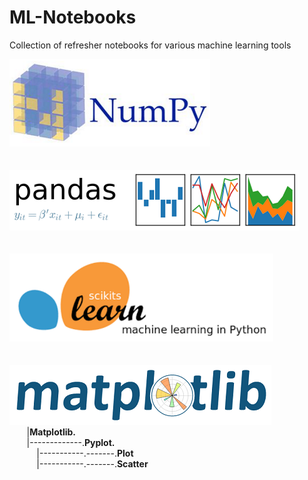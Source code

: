 # ML-Notebooks
Collection of refresher notebooks for various machine learning tools

[![Image Alt Text](images/NumPy.png)](numpy)  
<br><br>
[![Image Alt Text](images/Pandas.png)](pandas)  
<br><br> 
[![Image Alt Text](images/scikit-learn.png)](scikit-learn)  
<br><br> 
[![Image Alt Text](images/Matplotlib.png)](matplotlib)  
&nbsp;&nbsp;&nbsp;&nbsp;&nbsp;&nbsp;&nbsp;|<b>Matplotlib.</b>  
&nbsp;&nbsp;&nbsp;&nbsp;&nbsp;&nbsp;&nbsp;|-------------.<b>Pyplot.</b>  
&nbsp;&nbsp;&nbsp;&nbsp;&nbsp;&nbsp;&nbsp;&nbsp;&nbsp;&nbsp;&nbsp;|-----------.-------.<b>Plot</b>  
&nbsp;&nbsp;&nbsp;&nbsp;&nbsp;&nbsp;&nbsp;&nbsp;&nbsp;&nbsp;&nbsp;|-----------.-------.<b>Scatter</b>  
